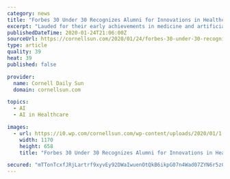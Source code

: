 ```yaml
---
category: news
title: "Forbes 30 Under 30 Recognizes Alumni for Innovations in Healthcare"
excerpt: "Lauded for their early achievements in medicine and artificial intelligence ... learning in order to aid in decision making in the healthcare industry. Having a physician look over medical ..."
publishedDateTime: 2020-01-24T21:06:00Z
sourceUrl: https://cornellsun.com/2020/01/24/forbes-30-under-30-recognizes-alumni-for-innovations-in-healthcare/
type: article
quality: 39
heat: 39
published: false

provider:
  name: Cornell Daily Sun
  domain: cornellsun.com

topics:
  - AI
  - AI in Healthcare

images:
  - url: https://i0.wp.com/cornellsun.com/wp-content/uploads/2020/01/1.jpeg.jpg?fit=1170%2C658
    width: 1170
    height: 658
    title: "Forbes 30 Under 30 Recognizes Alumni for Innovations in Healthcare"

secured: "mTTonTcxfJRjLartrf9xyvEy92DWaIwuenOtQkB6ikpG07n4Wad07ZYN6r5zCgSGWe0UDPn8Jy3jnA1wUc95aS7ocCWegwPfQkXcqCLScbdmidGBC5GfEkuKkb0RuEhth186VpnHZJYV9dcHPdSH8DaIJi6OphaihmbyWLBiM6P7ZLuR0HUiETdqKN/ycHQcfWIDu1SO7QmR7dQ41x7plPv+AXZfRN/w0Rs9op9JT4+aIowA3t356kMVNwGx5bW85KxtEchY0yPzF2RlW5KWhtwl/mG2tQSTbipaLVi4iPUW1NcWoOqMqiU9w/xbHhqJ;x0yHc5VhBghx/o5h/CIlbQ=="
---
```


